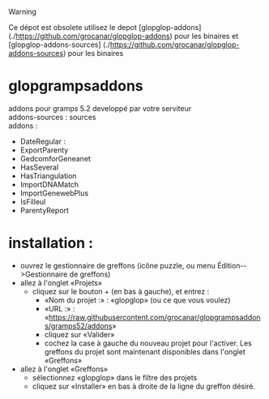 Warning

Ce dépot est obsolete
utilisez le depot [glopglop-addons] (./https://github.com/grocanar/glopglop-addons) pour les binaires
et
[glopglop-addons-sources] (./https://github.com/grocanar/glopglop-addons-sources) pour les binaires


# glopgrampsaddons
addons pour gramps 5.2 developpé par votre serviteur  
addons-sources : sources  
addons : 
* DateRegular : 
* ExportParenty
* GedcomforGeneanet
* HasSeveral
* HasTriangulation
* ImportDNAMatch
* ImportGenewebPlus
* IsFilleul
* ParentyReport
  
# installation :
* ouvrez le gestionnaire de greffons (icône puzzle, ou menu Édition-->Gestionnaire de greffons)
* allez à l'onglet «Projets»
  * cliquez sur le bouton + (en bas à gauche), et entrez :
    * «Nom du projet :» : «glopglop» (ou ce que vous voulez)
    * «URL :» : «<https://raw.githubusercontent.com/grocanar/glopgrampsaddons/gramps52/addons>»
    * cliquez sur «Valider»
    * cochez la case à gauche du nouveau projet pour l'activer.
      Les greffons du projet sont maintenant disponibles dans l'onglet «Greffons»
* allez à l'onglet «Greffons»
  * sélectionnez «glopglop» dans le filtre des projets
  * cliquez sur «Installer» en bas à droite de la ligne du greffon désiré.


